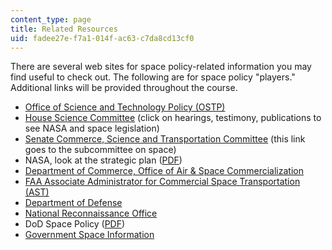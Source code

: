 ```yaml
---
content_type: page
title: Related Resources
uid: fadee27e-f7a1-014f-ac63-c7da8cd13cf0
---
```


There are several web sites for space policy-related information you may find useful to check out. The following are for space policy "players." Additional links will be provided throughout the course.

*   [Office of Science and Technology Policy (OSTP)](http://www.ostp.gov/)
*   [House Science Committee](https://science.house.gov/) (click on hearings, testimony, publications to see NASA and space legislation)
*   [Senate Commerce, Science and Transportation Committee](http://www.senate.gov/~commerce/issues/space.htm) (this link goes to the subcommittee on space)
*   NASA, look at the strategic plan ([PDF](http://www.nasa.gov/pdf/1968main_strategi.pdf))
*   [Department of Commerce, Office of Air & Space Commercialization](http://www.space.commerce.gov/)
*   [FAA Associate Administrator for Commercial Space Transportation (AST)](http://www.faa.gov/)
*   [Department of Defense](http://www.defenselink.mil/)
*   [National Reconnaissance Office](http://www.nro.mil/)
*   DoD Space Policy ([PDF](http://www.dtic.mil/whs/directives/corres/pdf/310010p.pdf))
*   [Government Space Information](http://www.hq.nasa.gov/office/pao/History/presrep00/home.html)